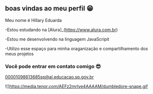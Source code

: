 ## boas vindas ao meu perfil 😁

Meu nome é Hillary Eduarda

-Estou estudando na [Alura]_(https://www.alura.com.br)

-Estou me desenvolvendo na linguagem JavaScripit

-Utilizo esse espaço para minha oraganização e compartilhamento dos meus projetos

### Você pode entrar em contato comigo 😎

00001098613685sp@al.educacao.sp.gov.br



![]https://media.tenor.com/AEFz2mrIye4AAAAM/dumbledore-snape.gif
